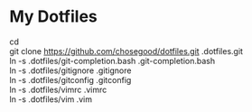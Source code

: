 My Dotfiles
===========

cd  
git clone https://github.com/chosegood/dotfiles.git .dotfiles.git  
ln -s .dotfiles/git-completion.bash .git-completion.bash  
ln -s .dotfiles/gitignore .gitignore   
ln -s .dotfiles/gitconfig .gitconfig  
ln -s .dotfiles/vimrc .vimrc  
ln -s .dotfiles/vim .vim  
